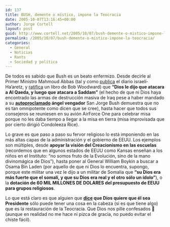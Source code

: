 ```yaml
---
id: 137
title: BUSH, demente o mí­stico, impone la Teocracia
date: 2005-10-07T13:16:45+00:00
author: Jorge Cortell
layout: post
guid: http://www.cortell.net/2005/10/07/bush-demente-o-mistico-impone-la-teocracia/
permalink: /2005/10/07/bush-demente-o-mistico-impone-la-teocracia/
categories:
  - General
  - Noticias
  - Rants
  - Sociedad y polí­tica
---
```

De todos es sabido que Bush es un beato enfermizo. Desde decirle al Primer Ministro Mahmoud Abbas (tal y como [publica](http://www.haaretz.com/hasen/pages/ShArt.jhtml?itemNo=310788&contrassID=2&subContrassID=1&sbSubContrassID=0&listSrc=Y) el diario israelí­ Ha&#8217;aretz, y [ratifica](http://www.cbsnews.com/stories/2004/04/15/60minutes/main612067.shtml) un libro de Bob Woodward) que **&#8220;Dios le dijo que atacara a Al Qaeda, y luego que atacara a Saddam&#8221;** (el hecho de que ni Dios haya encontrado las armas de destrucción masiva de Iraq pese a haber mandado a su **[autoproclamado](http://local.lancasteronline.com/4/7564) ángel vengador** San Jorge Bush demuestra que no es tan omnipotente como dicen que se cree), hasta hacer que todos sus consejeros se reuniesen en su avión AirForce One para celebrar misa porque no les daba tiempo a llegar a la misa en tierra (misa improvisada que por cierto dirigió Condoleeza Rice).

Lo grave es que paso a paso su fervor religioso lo está imponiendo en las más altas capas de la administración y el gobierno de EEUU. Los ejemplos son múltiples, desde **apoyar la visión del Creacionismo en las escuelas** (recordemos que en algunos estados de EEUU como Kansas enseñan a los niños en el Instituto: &#8220;no somos fruto de la Evolución, sino de la mano divinomágica de Dios&#8221;), hasta poner al General William Boykin a buscar a Osama Bin Laden (por aquello de que ni Dios lo encuentra, supongo, porque este militar una vez le dijo a un militar de Somalia que **&#8220;su Dios era más fuerte que el somalí­, y que su Dios era real y el otro sólo un í­dolo&#8221;**), o la **dotación de 60 MIL MILLONES DE DOLARES del presupuesto de EEUU para grupos religiosos**.

Lo que está claro es que alguien que **[dice](http://observer.guardian.co.uk/international/story/0,6903,1075950,00.html) que Dios quiere que él sea Presidente** sólo puede tener una cosa en la cabeza (si es que tiene algo) que es la restauración de la Teocracia. Que Dios nos pille confesados 🙂 (aunque en realidad no me hace ni pizca de gracia, no puedo evitar el chiste fácil).
